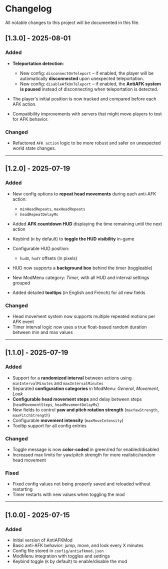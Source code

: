 # Changelog

All notable changes to this project will be documented in this file.

## [1.3.0] - 2025-08-01

### Added

-   **Teleportation detection**:

    -   New config: `disconnectOnTeleport` – if enabled, the player will be automatically **disconnected** upon unexpected teleportation.
    -   New config: `disableAfkOnTeleport` – if enabled, the **AntiAFK system is paused** instead of disconnecting when teleportation is detected.

-   The player's initial position is now tracked and compared before each AFK action.
-   Compatibility improvements with servers that might move players to test for AFK behavior.

### Changed

-   Refactored `AFK action` logic to be more robust and safer on unexpected world state changes.

---

## [1.2.0] - 2025-07-19

### Added

-   New config options to **repeat head movements** during each anti-AFK action:

    -   `minHeadRepeats`, `maxHeadRepeats`
    -   `headRepeatDelayMs`

-   Added **AFK countdown HUD** displaying the time remaining until the next action
-   Keybind (`H` by default) to **toggle the HUD visibility** in-game
-   Configurable HUD position:

    -   `hudX`, `hudY` offsets (in pixels)

-   HUD now supports a **background box** behind the timer (toggleable)
-   New ModMenu category: _Timer_, with all HUD and interval settings grouped
-   Added detailed **tooltips** (in English and French) for all new fields

### Changed

-   Head movement system now supports multiple repeated motions per AFK event
-   Timer interval logic now uses a true float-based random duration between min and max values

---

## [1.1.0] - 2025-07-19

### Added

-   Support for a **randomized interval** between actions using `minIntervalMinutes` and `maxIntervalMinutes`
-   Separated **configuration categories** in ModMenu: _General_, _Movement_, _Look_
-   **Configurable head movement steps** and delay between steps (`headMovementSteps`, `headMovementDelayMs`)
-   New fields to control **yaw and pitch rotation strength** (`maxYawStrength`, `maxPitchStrength`)
-   Configurable **movement intensity** (`maxMoveIntensity`)
-   Tooltip support for all config entries

### Changed

-   Toggle message is now **color-coded** in green/red for enabled/disabled
-   Increased max limits for yaw/pitch strength for more realistic/random head movement

### Fixed

-   Fixed config values not being properly saved and reloaded without restarting
-   Timer restarts with new values when toggling the mod

---

## [1.0.0] - 2025-07-15

### Added

-   Initial version of AntiAFKMod
-   Basic anti-AFK behavior: jump, move, and look every X minutes
-   Config file stored in `config/antiafkmod.json`
-   ModMenu integration with toggles and settings
-   Keybind toggle (`K` by default) to enable/disable the mod
